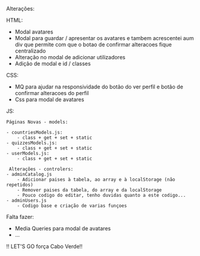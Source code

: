 Alterações:

HTML:
- Modal avatares
- Modal para guardar / apresentar  os avatares e tambem acrescentei aum div que  permite com que o botao de confirmar alteracoes fique centralizado 
- Alteração no modal de adicionar utilizadores
- Adição de modal e id / classes 

CSS:

- MQ para ajudar na responsividade do botão do ver perfil e botão de confirmar alteracoes do perfil 
- Css para modal de avatares

JS:

    Páginas Novas - models:

    - countriesModels.js: 
        - class + get + set + static
    - quizzesModels.js:
        - class + get + set + static
    - userModels.js:
        - class + get + set + static

     Alterações - controlers:
    - adminCatalog.js 
        - Adicionar paises à tabela, ao array e à localStorage (não repetidos)
        - Remover paises da tabela, do array e da localStorage
        - Pouco codigo do editar, tenho duvidas quanto a este codigo...
    - adminUsers.js
        - Codigo base e criação de varias funçoes

Falta fazer:

- Media Queries para modal de avatares 
- ...

!! LET'S GO  força Cabo Verde!!